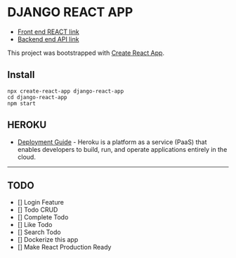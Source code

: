 # DJANGO REACT APP

-   [Front end REACT link](https://jess-django-react-app.herokuapp.com)
-   [Backend end API link](https://jess-django-react-api.herokuapp.com/graphql/)

This project was bootstrapped with [Create React App](https://github.com/facebook/create-react-app).

## Install

```
npx create-react-app django-react-app
cd django-react-app
npm start
```

## HEROKU

-   [Deployment Guide](https://blog.heroku.com/deploying-react-with-zero-configuration) - Heroku is a platform as a service (PaaS) that enables developers to build, run, and operate applications entirely in the cloud.

---

## TODO

-   [] Login Feature
-   [] Todo CRUD
-   [] Complete Todo
-   [] Like Todo
-   [] Search Todo
-   [] Dockerize this app
-   [] Make React Production Ready
